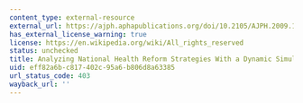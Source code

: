 ```yaml
---
content_type: external-resource
external_url: https://ajph.aphapublications.org/doi/10.2105/AJPH.2009.174490
has_external_license_warning: true
license: https://en.wikipedia.org/wiki/All_rights_reserved
status: unchecked
title: Analyzing National Health Reform Strategies With a Dynamic Simulation Model
uid: eff82a6b-c817-402c-95a6-b806d8a63385
url_status_code: 403
wayback_url: ''
---
```

